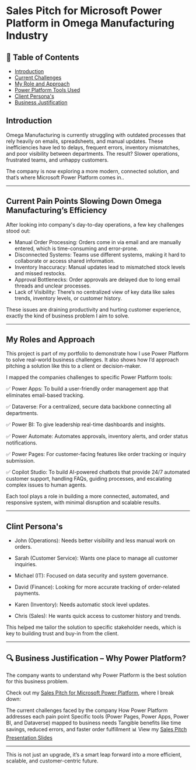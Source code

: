 # Sales Pitch for Microsoft Power Platform in Omega Manufacturing Industry

## 📑 Table of Contents

- [Introduction](#introduction)
- [Current Challenges](#current-pain-points-slowing-down-omega-manufacturing's-efficiency)
- [My Role and Approach](#my-role-and-approach)
- [Power Platform Tools Used](#power-platform-tools-used)
- [Client Persona's](#client-persona's)
- [Business Justification](#business-justification--why-power-platform)


## Introduction 

Omega Manufacturing is currently struggling with outdated processes that rely heavily on emails, spreadsheets, and manual updates. These inefficiencies have led to delays, frequent errors, inventory mismatches, and poor visibility between departments. The result? Slower operations, frustrated teams, and unhappy customers.

The company is now exploring a more modern, connected solution, and that’s where Microsoft Power Platform comes in..

---

## Current Pain Points Slowing Down Omega Manufacturing’s Efficiency

After looking into company's day-to-day operations, a few key challenges stood out:

- Manual Order Processing: Orders come in via email and are manually entered, which is time-consuming and error-prone.
- Disconnected Systems: Teams use different systems, making it hard to collaborate or access shared information.  
- Inventory Inaccuracy: Manual updates lead to mismatched stock levels and missed restocks.
- Approval Bottlenecks: Order approvals are delayed due to long email threads and unclear processes.
- Lack of Visibility: There’s no centralized view of key data like sales trends, inventory levels, or customer history.

These issues are draining productivity and hurting customer experience, exactly the kind of business problem I aim to solve.

---

## My Roles and Approach 

This project is part of my portfolio to demonstrate how I use Power Platform to solve real-world business challenges. It also shows how I’d approach pitching a solution like this to a client or decision-maker.

I mapped the companies challenges to specific Power Platform tools:

✅ Power Apps: To build a user-friendly order management app that eliminates email-based tracking.

✅ Dataverse: For a centralized, secure data backbone connecting all departments.

✅ Power BI: To give leadership real-time dashboards and insights.

✅ Power Automate: Automates approvals, inventory alerts, and order status notifications.  

✅ Power Pages: For customer-facing features like order tracking or inquiry submission.

✅ Copilot Studio: To build AI-powered chatbots that provide 24/7 automated customer support, handling FAQs, guiding processes, and escalating complex issues to human agents.

Each tool plays a role in building a more connected, automated, and responsive system, with minimal disruption and scalable results.

---

## Clint Persona's

- John (Operations): Needs better visibility and less manual work on orders.

- Sarah (Customer Service): Wants one place to manage all customer inquiries.

- Michael (IT): Focused on data security and system governance.

- David (Finance): Looking for more accurate tracking of order-related payments.

- Karen (Inventory): Needs automatic stock level updates.

- Chris (Sales): He wants quick access to customer history and trends.

This helped me tailor the solution to specific stakeholder needs, which is key to building trust and buy-in from the client.

---

## 🔍 Business Justification – Why Power Platform?
The company wants to understand why Power Platform is the best solution for this business problem.

Check out my [Sales Pitch for Microsoft Power Platform](https://github.com/Ayanfe401/Business-Efficiency-and-Digital-Transformation-with-Microsoft-Power-Platform/blob/main/Sales%20Pitch.md), where I break down:

The current challenges faced by the company
How Power Platform addresses each pain point
Specific tools (Power Pages, Power Apps, Power BI, and Dataverse) mapped to business needs
Tangible benefits like time savings, reduced errors, and faster order fulfillment
📊 View my [Sales Pitch Presentation Slides](https://1drv.ms/p/c/03cfc99376a3ee7d/EUa8Ny6xH4JPhC6wXhIKDF4BhzV5m7QF8tQIru6z44R5DQ)

---


This is not just an upgrade, it’s a smart leap forward into a more efficient, scalable, and customer-centric future.

